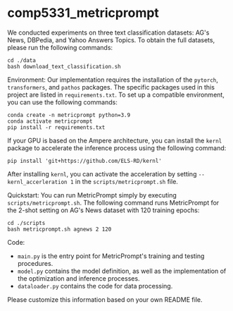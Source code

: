 # comp5331_metricprompt
We conducted experiments on three text classification datasets: AG's News, DBPedia, and Yahoo Answers Topics. To obtain the full datasets, please run the following commands:
```
cd ./data
bash download_text_classification.sh
```

Environment:
Our implementation requires the installation of the `pytorch`, `transformers`, and `pathos` packages. The specific packages used in this project are listed in `requirements.txt`. To set up a compatible environment, you can use the following commands:

```
conda create -n metricprompt python=3.9
conda activate metricprompt
pip install -r requirements.txt
```

If your GPU is based on the Ampere architecture, you can install the `kernl` package to accelerate the inference process using the following command:

```
pip install 'git+https://github.com/ELS-RD/kernl'
```

After installing `kernl`, you can activate the acceleration by setting `--kernl_accerleration 1` in the `scripts/metricprompt.sh` file.

Quickstart:
You can run MetricPrompt simply by executing `scripts/metricprompt.sh`. The following command runs MetricPrompt for the 2-shot setting on AG's News dataset with 120 training epochs:

```
cd ./scripts
bash metricprompt.sh agnews 2 120
```

Code:
- `main.py` is the entry point for MetricPrompt's training and testing procedures.
- `model.py` contains the model definition, as well as the implementation of the optimization and inference processes.
- `dataloader.py` contains the code for data processing.

Please customize this information based on your own README file.
